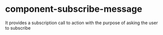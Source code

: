 # component-subscribe-message

It provides a subscription call to action with the purpose of asking the user to subscribe
